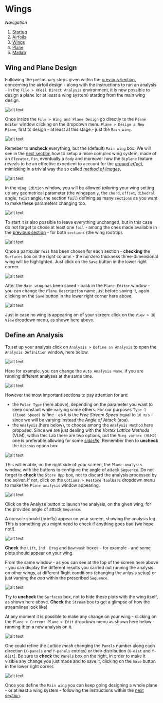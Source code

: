 # Wings

_Navigation_

1. [Startup](startup.md)
2. [Airfoils](airfoils.md)
3. [Wings](wings.md)
4. [Plane](plane.md)
5. [Matlab](matlab.md)

## Wing and Plane Design

Following the preliminary steps given within the [previous section](airfoils.md), concerning the airfoil design - along with the instructions to run an analysis - in the `File > XFoil Direct Analysis` environment, it is now possible to design a plane (or at least a wing system) starting from the main wing design.

![alt text](screenshots/wing_01.png)

Once inside the `File > Wing and Plane Design` go directly to the `Plane Editor` window clicking on the dropdown menu `Plane > Design a New Plane`, first to design - at least at this stage - just the `Main wing`.

![alt text](screenshots/wing_02.png)

Remeber to **uncheck** everything, but the (default) `Main wing` box. We will see in the [next section](plane.md) how to setup a more complex wing system, made of an `Elevator`, `Fin`, eventually a `Body` and moreover how the `Biplane` feature reveals to be an effective expedient to account for the [*ground effect*](https://en.wikipedia.org/wiki/Ground_effect_(aerodynamics)), mimicking in a trivial way the so called [*method of images*](https://en.wikipedia.org/wiki/Method_of_image_charges).

![alt text](screenshots/wing_03.png)

In the `Wing Edition` window, you will be allowed *tailoring* your wing setting up any geometrical parameter (the wingspan `y`, the `chord`, `offset`, `dihedral` angle, `twist` angle, the section `foil`) defining as many `sections` as you want to make these parameters changing too.

![alt text](screenshots/wing_04.png)

To start it is also possible to leave everything unchanged, but in this case do not forget to chose at least one `foil` - among the ones made available in the [previous section](airfoils.md) - for both `sections` (the wing root/tip).

![alt text](screenshots/wing_05.png)

Once a particular `foil` has been chosen for each section - **checking** the `Surfaces` box on the right column - the nonzero thickness three-dimensional wing will be highlighted. Just click on the `Save` button in the lower right corner.

![alt text](screenshots/wing_06.png)

After the `Main wing` has been saved - back in the `Plane Editor` window - you can change the `Plane Description` name just before saving it, again clicking on the `Save` button in the lower right corner here above.

![alt text](screenshots/wing_07.png)

Just in case no wing is appearing on of your screen: click on the `View > 3D View` dropdown menu, as shown here above.

## Define an Analysis

To set up your analysis click on `Analysis > Define an Analysis` to open the `Analysis Definition` window, here below.

![alt text](screenshots/wing_08.png)

Here for example, you can change the `Auto Analysis Name`, if you are running different analyses at the same time. 

![alt text](screenshots/wing_09.png)

However the most important sections to pay attention for are:
* the `Polar Type` (here above), depending on the parameter you want to keep constant while varying some others. For our purposes `Type 1 (Fixed Speed)` is fine - as it is the *Free Stream Speed* equal to `10 m/s` - since we will be varying instead the *Angle of Attack* (aoa).
* the `Analysis` (here below), to choose among the `Analysis Method` here proposed. Since we are just dealing with the *Vortex Lattice Methods* (VLM), within this Lab there are two options, but the `Ring vortex (VLM2)` one is preferable allowing for some [*sideslip*](https://en.wikipedia.org/wiki/Slip_(aerodynamics)). Remember then to **uncheck** the `Viscous` option box

![alt text](screenshots/wing_10.png)

This will enable, on the right side of your screen, the `Plane analysis` window, with the buttons to configure the angle of attack `Sequence`. Do not forget to **check** the `Store Opp` box, not to discard the analysis processed by the solver. If not, click on the `Options > Restore toolbars` dropdown menu to make the `Plane analysis` window appearing.

![alt text](screenshots/wing_11.png)

Click on the Analyze button to launch the analysis, on the given wing, for the provided angle of attack `Sequence`.

A console should (briefly) appear on your screen, showing the analysis log. This is something you might need to check if anything goes bad (we hope not!).

![alt text](screenshots/wing_12.png)

**Check** the `Lift`, `Ind. Drag` and `Downwash` boxes - for example - and some plots should appear on your wing. 

From the same window - as you can see at the top of the screen here above - you can display the different results you carried out running the analysis on other wings, at different flight conditions (changing the anlysis setup) or just varying the *aoa* within the prescribed `Sequence`.

![alt text](screenshots/wing_13.png)

Try to **uncheck** the `Surfaces` box, not to hide these plots with the wing itself, as shown here above. **Check** the `Stream` box to get a glimpse of how the streamlines look like!

At any moment it is possible to make any change on your wing - clicking on the `Plane > Current Plane > Edit` dropdown menu as shown here below - running then a new analysis on it.

![alt text](screenshots/wing_14.png)

One could refine the *Lattice mesh* changing the `Panels` number along each direction (`X-panels` and `Y-panels` entries) or their distribution (`X-dist` and `Y-dist`). Be sure to **check** the `Panels` box on the right, in order to make it visible any change you just made and to save it, clicking on the `Save` button in the lower right corner.

![alt text](screenshots/wing_15.png)

Once you define the  `Main wing` you can keep going designing a whole plane - or at least a wing system - following the instructions within the [next section](plane.md).

